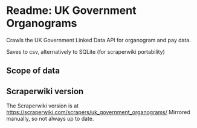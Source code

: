 Readme: UK Government Organograms
==========

Crawls the UK Government Linked Data API for organogram and pay data.

Saves to csv, alternatively to SQLite (for scraperwiki portability)

Scope of data
-------


Scraperwiki version
---------
The Scraperwiki version is at https://scraperwiki.com/scrapers/uk_government_organograms/
Mirrored manually, so not always up to date.